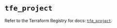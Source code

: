 # `tfe_project`

Refer to the Terraform Registry for docs: [`tfe_project`](https://registry.terraform.io/providers/hashicorp/tfe/0.60.0/docs/resources/project).
